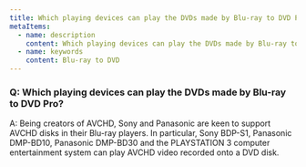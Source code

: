 ```yaml
---
title: Which playing devices can play the DVDs made by Blu-ray to DVD Pro?
metaItems:
  - name: description
    content: Which playing devices can play the DVDs made by Blu-ray to DVD Pro?
  - name: keywords
    content: Blu-ray to DVD
---
```


### Q: Which playing devices can play the DVDs made by Blu-ray to DVD Pro?

A: Being creators of AVCHD, Sony and Panasonic are keen to support AVCHD disks in their Blu-ray players. In particular, Sony BDP-S1, Panasonic DMP-BD10, Panasonic DMP-BD30 and the PLAYSTATION 3 computer entertainment system can play AVCHD video recorded onto a DVD disk.
